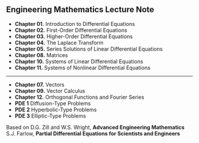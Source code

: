 ## Engineering Mathematics Lecture Note

* **Chapter 01.** Introduction to Differential Equations
* **Chapter 02.** First-Order Differential Equations
* **Chapter 03.** Higher-Order Differential Equations
* **Chapter 04.** The Laplace Transform
* **Chapter 05.** Series Solutions of Linear Differential Equations
* **Chapter 08.** Matrices
* **Chapter 10.** Systems of Linear Differential Equations
* **Chapter 11.** Systems of Nonlinear Differential Equations

---
* **Chapter 07.** Vectors
* **Chapter 09.** Vector Calculus
* **Chapter 12.** Orthogonal Functions and Fourier Series
* **PDE 1** Diffusion-Type Problems
* **PDE 2** Hyperbolic-Type Problems
* **PDE 3** Elliptic-Type Problems

Based on D.G. Zill and W.S. Wright, **Advanced Engineering Mathematics**
         S.J. Farlow, **Partial Differential Equations for Scientists and Engineers**
